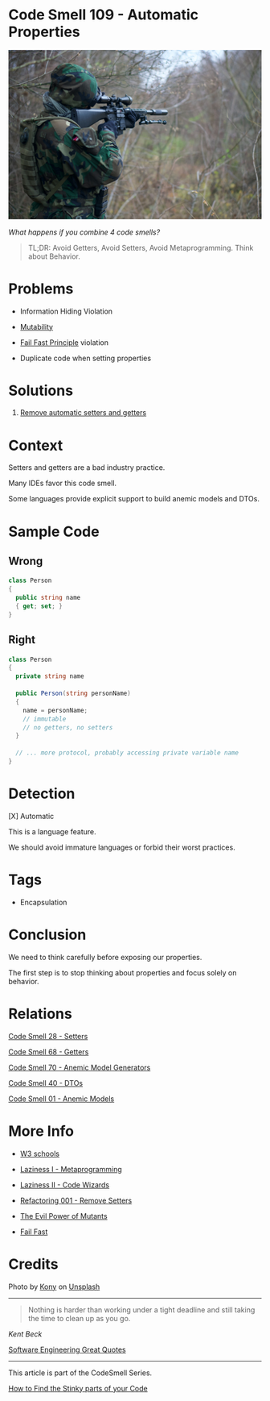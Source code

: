 # Code Smell 109 - Automatic Properties

![Code Smell 109 - Automatic Properties](kony-v2ogJh_Pbxg-unsplash.jpg)

*What happens if you combine 4 code smells?*

> TL;DR: Avoid Getters, Avoid Setters, Avoid Metaprogramming. Think about Behavior.

# Problems

- Information Hiding Violation

- [Mutability](../../Theory/The%20Evil%20Power%20of%20Mutants/readme.md)

- [Fail Fast Principle](../../Theory/Fail%20Fast/readme.md) violation

- Duplicate code when setting properties

# Solutions

1. [Remove automatic setters and getters](../../Refactorings/Refactoring%20001%20-%20Remove%20Setters/readme.md)

# Context

Setters and getters are a bad industry practice.

Many IDEs favor this code smell. 

Some languages provide explicit support to build anemic models and DTOs.

# Sample Code

## Wrong

[Gist Url]: # (https://gist.github.com/mcsee/2353f11cfb336aaeda194c4a11a21324)
```csharp
class Person
{
  public string name 
  { get; set; }
}
```

## Right

[Gist Url]: # (https://gist.github.com/mcsee/198d8a232bd1abf52cda0884fb96bc5f)
```csharp
class Person
{
  private string name  
  
  public Person(string personName)
  {
    name = personName;
    // immutable
    // no getters, no setters
  }

  // ... more protocol, probably accessing private variable name
}
```

# Detection

[X] Automatic 

This is a language feature.

We should avoid immature languages or forbid their worst practices.

# Tags

- Encapsulation

# Conclusion

We need to think carefully before exposing our properties.

The first step is to stop thinking about properties and focus solely on behavior.

# Relations

[Code Smell 28 - Setters](../../Code%20Smells/Code%20Smell%2028%20-%20Setters/readme.md)

[Code Smell 68 - Getters](../../Code%20Smells/Code%20Smell%2068%20-%20Getters/readme.md)

[Code Smell 70 - Anemic Model Generators](../../Code%20Smells/Code%20Smell%2070%20-%20Anemic%20Model%20Generators/readme.md)

[Code Smell 40 - DTOs](../../Code%20Smells/Code%20Smell%2040%20-%20DTOs/readme.md)

[Code Smell 01 - Anemic Models](../../Code%20Smells/Code%20Smell%2001%20-%20Anemic%20Models/readme.md)

# More Info

- [W3 schools](https://www.w3schools.com/cs/cs_properties.php)

- [Laziness I - Metaprogramming](../../Theory/Laziness%20I%20-%20Metaprogramming/readme.md)

- [Laziness II - Code Wizards](../../Theory/Laziness%20II%20-%20Code%20Wizards/readme.md)

- [Refactoring 001 - Remove Setters](../../Refactorings/Refactoring%20001%20-%20Remove%20Setters/readme.md)

- [The Evil Power of Mutants](../../Theory/The%20Evil%20Power%20of%20Mutants/readme.md)

- [Fail Fast](../../Theory/Fail%20Fast/readme.md)

# Credits

Photo by [Kony](https://unsplash.com/@konyxyzx) on [Unsplash](https://unsplash.com/s/photos/shoot)
  
* * *

> Nothing is harder than working under a tight deadline and still taking the time to clean up as you go.

_Kent Beck_
 
[Software Engineering Great Quotes](../../Quotes/Software%20Engineering%20Great%20Quotes/readme.md)

* * *

This article is part of the CodeSmell Series.

[How to Find the Stinky parts of your Code](../../Code%20Smells/How%20to%20Find%20the%20Stinky%20parts%20of%20your%20Code/readme.md)